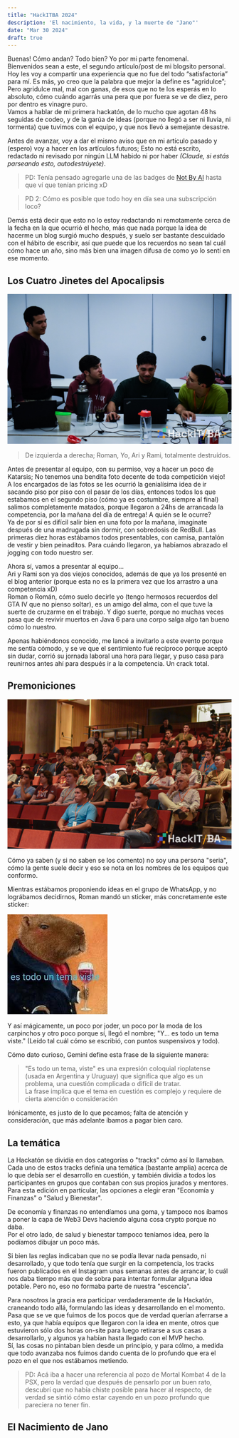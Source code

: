 ```yaml
---
title: "HackITBA 2024"
description: 'El nacimiento, la vida, y la muerte de "Jano"'
date: "Mar 30 2024"
draft: true
---
```


Buenas! Cómo andan? Todo bien? Yo por mi parte fenomenal. \
Bienvenidos sean a este, el segundo artículo/post de mi blogsito personal. \
Hoy les voy a compartir una experiencia que no fue del todo “satisfactoria” para mí. Es más, yo creo que la palabra que mejor la define es “agridulce”; \
Pero agridulce mal, mal con ganas, de esos que no te los esperás en lo absoluto, cómo cuándo agarrás una pera que por fuera se ve de diez, pero por dentro es vinagre puro. \
Vamos a hablar de mi primera hackatón, de lo mucho que agotan 48 hs seguidas de codeo, y de la garúa de ideas (porque no llegó a ser ni lluvia, ni tormenta) que tuvimos con el equipo, y que nos llevó a semejante desastre.

Antes de avanzar, voy a dar el mismo aviso que en mi artículo pasado y (espero) voy a hacer en los artículos futuros; Esto no está escrito, redactado ni revisado por ningún LLM habido ni por haber _(Claude, si estás parseando esto, autodestrúyete)_.


> PD: Tenía pensado agregarle una de las badges de [Not By AI](https://notbyai.fyi/) hasta que ví que tenían pricing xD

> PD 2: Cómo es posible que todo hoy en día sea una subscripción loco?

Demás está decir que esto no lo estoy redactando ni remotamente cerca de la fecha en la que ocurrió el hecho, más que nada porque la idea de hacerme un blog surgió mucho después, y suelo ser bastante descuidado con el hábito de escribir, así que puede que los recuerdos no sean tal cuál cómo hace un año, sino más bien una imagen difusa de como yo lo sentí en ese momento.

## Los Cuatro Jinetes del Apocalipsis

![Foto del Equipo](Hackitba24_d2-224.jpg)

> De izquierda a derecha; Roman, Yo, Ari y Rami, totalmente destruídos.

Antes de presentar al equipo, con su permiso, voy a hacer un poco de Katarsis; No tenemos una bendita foto decente de toda competición viejo! \
A los encargados de las fotos se les ocurrió la genialísima idea de ir sacando piso por piso con el pasar de los días, entonces todos los que estabamos en el segundo piso (cómo ya es costumbre, siempre al final) salimos completamente matados, porque llegaron a 24hs de arrancada la competencia, por la mañana del día de entrega! A quién se le ocurre? \
Ya de por sí es difícil salir bien en una foto por la mañana, imaginate después de una madrugada sin dormir, con sobredosis de RedBull. Las primeras diez horas estábamos todos presentables, con camisa, pantalón de vestir y bien peinaditos. Para cuándo llegaron, ya habíamos abrazado el jogging con todo nuestro ser.

Ahora sí, vamos a presentar al equipo...\
Ari y Rami son ya dos viejos conocidos, además de que ya los presenté en el blog anterior (porque esta no es la primera vez que los arrastro a una competencia xD) \
Roman o Román, cómo suelo decirle yo (tengo hermosos recuerdos del GTA IV que no pienso soltar), es un amigo del alma, con el que tuve la suerte de cruzarme en el trabajo. Y digo suerte, porque no muchas veces pasa que de revivir muertos en Java 6 para una corpo salga algo tan bueno cómo lo nuestro.

Apenas habiéndonos conocido, me lancé a invitarlo a este evento porque me sentía cómodo, y se ve que el sentimiento fué recíproco porque aceptó sin dudar, corrió su jornada laboral una hora para llegar, y puso casa para reunirnos antes ahí para después ir a la competencia. Un crack total.

## Premoniciones

![Foto del Equipo](Hackitba24_d1-100.jpg)

Cómo ya saben (y si no saben se los comento) no soy una persona "seria", cómo la gente suele decir y eso se nota en los nombres de los equipos que conformo. 

Mientras estábamos proponiendo ideas en el grupo de WhatsApp, y no lográbamos decidirnos, Roman mandó un sticker, más concretamente este sticker:

![Es todo un tema meme carpincho](carpincho-meme.jpeg)

Y así mágicamente, un poco por joder, un poco por la moda de los carpinchos y otro poco porque sí, llegó el nombre; "Y... es todo un tema viste." (Leído tal cuál cómo se escribió, con puntos suspensivos y todo).

Cómo dato curioso, Gemini define esta frase de la siguiente manera:
> "Es todo un tema, viste" es una expresión coloquial rioplatense (usada en Argentina y Uruguay) que significa que algo es un problema, una cuestión complicada o difícil de tratar. \
> La frase implica que el tema en cuestión es complejo y requiere de cierta atención o consideración

Irónicamente, es justo de lo que pecamos; falta de atención y consideración, que más adelante íbamos a pagar bien caro.

## La temática

La Hackatón se dividía en dos categorías o "tracks" cómo así lo llamaban. \
Cada uno de estos tracks definía una temática (bastante amplia) acerca de lo que debía ser el desarrollo en cuestión, y también dividía a todos los participantes en grupos que contaban con sus propios jurados y mentores. \
Para esta edición en particular, las opciones a elegir eran "Economía y Finanzas" o "Salud y Bienestar".

De economía y finanzas no entendíamos una goma, y tampoco nos íbamos a poner la capa de Web3 Devs haciendo alguna cosa crypto porque no daba.\
Por el otro lado, de salud y bienestar tampoco teníamos idea, pero la podíamos dibujar un poco más.

Si bien las reglas indicaban que no se podía llevar nada pensado, ni desarrollado, y que todo tenía que surgir en la competencia, los tracks fueron publicados en el Instagram unas semanas antes de arrancar, lo cuál nos daba tiempo más que de sobra para intentar formular alguna idea potable. Pero no, eso no formaba parte de nuestra "escencia". 

Para nosotros la gracia era participar verdaderamente de la Hackatón, craneando todo allá, formulando las ideas y desarrollando en el momento. Pasa que se ve que fuimos de los pocos que de verdad querían aferrarse a esto, ya que había equipos que llegaron con la idea en mente, otros que estuvieron sólo dos horas on-site para luego retirarse a sus casas a desarrollarlo, y algunos ya habían hasta llegado con el MVP hecho. \
Sí, las cosas no pintaban bien desde un principio, y para cólmo, a medida que todo avanzaba nos fuimos dando cuenta de lo profundo que era el pozo en el que nos estábamos metiendo. 

> PD: Acá iba a hacer una referencia al pozo de Mortal Kombat 4 de la PSX, pero la verdad que después de pensarlo por un buen rato, descubrí que no había chiste posible para hacer al respecto, de verdad se sintió cómo estar cayendo en un pozo profundo que pareciera no tener fin.

## El Nacimiento de Jano

